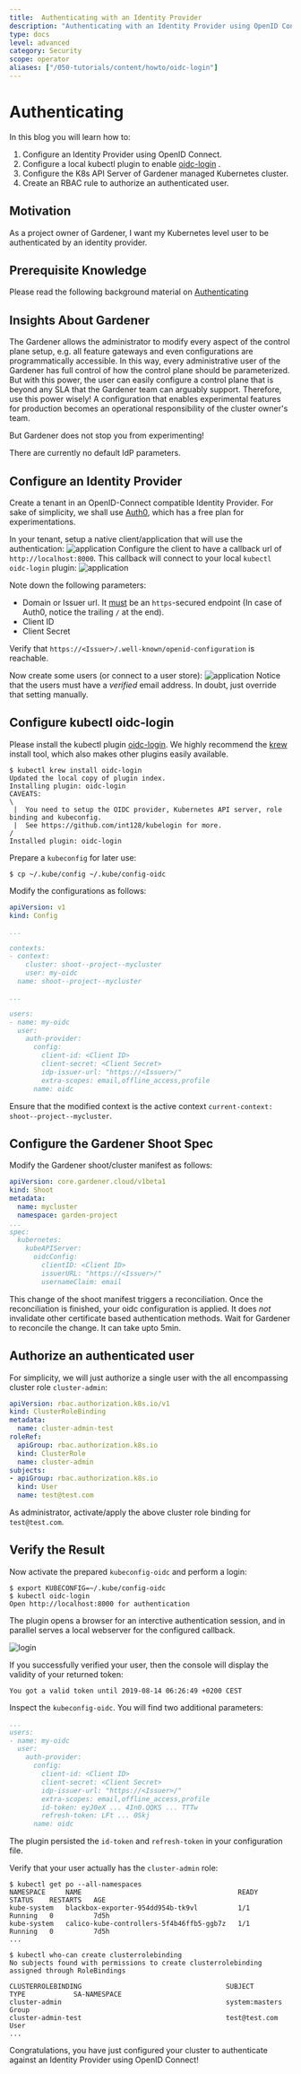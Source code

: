```yaml
---
title:  Authenticating with an Identity Provider
description: "Authenticating with an Identity Provider using OpenID Connect"
type: docs
level: advanced
category: Security
scope: operator
aliases: ["/050-tutorials/content/howto/oidc-login"]
---
```


# Authenticating

In this blog you will learn how to:

1. Configure an Identity Provider using OpenID Connect.
2. Configure a local kubectl plugin to enable [oidc-login](https://github.com/int128/kubelogin) .
3. Configure the K8s API Server of Gardener managed Kubernetes cluster.
4. Create an RBAC rule to authorize an authenticated user.

## Motivation

As a project owner of Gardener, I want my Kubernetes level user to be authenticated by an identity provider.


## Prerequisite Knowledge

Please read the following background material on [Authenticating](https://kubernetes.io/docs/reference/access-authn-authz/authentication/#openid-connect-tokens)


## Insights About Gardener

The Gardener allows the administrator to modify every aspect of the control plane setup, e.g. all feature gateways and even configurations are programmatically accessible. In this way, every administrative user of the Gardener has full control of how the control plane should be parameterized. But with this power, the user can easily configure a control plane that is beyond any SLA that the Gardener team can arguably support. Therefore, use this power wisely! A configuration that enables experimental features for production becomes an operational responsibility of the cluster owner's team.

But Gardener does not stop you from experimenting!

There are currently no default IdP parameters.

## Configure an Identity Provider

Create a tenant in an OpenID-Connect compatible Identity Provider. For sake of simplicity, we shall use [Auth0](https://auth0.com/), which has a free plan for experimentations.

In your tenant, setup a native client/application that will use the authentication:
![application](./application.png)
Configure the client to have a callback url of `http://localhost:8000`. This callback will connect to your local `kubectl oidc-login` plugin:
![application](./callback.png)

Note down the following parameters:

* Domain or Issuer url. It [must](https://openid.net/specs/openid-connect-core-1_0.html#Terminology) be an `https`-secured endpoint (In case of Auth0, notice the trailing `/` at the end).
* Client ID
* Client Secret

Verify that `https://<Issuer>/.well-known/openid-configuration` is reachable.

Now create some users (or connect to a user store):
![application](./user.png)
Notice that the users must have a *verified* email address. In doubt, just override that setting manually.

## Configure kubectl oidc-login

Please install the kubectl plugin [oidc-login](https://github.com/int128/kubelogin). We highly recommend the [krew](https://github.com/kubernetes-sigs/krew) install tool, which also makes other plugins easily available.
```
$ kubectl krew install oidc-login
Updated the local copy of plugin index.
Installing plugin: oidc-login
CAVEATS:
\
 |  You need to setup the OIDC provider, Kubernetes API server, role binding and kubeconfig.
 |  See https://github.com/int128/kubelogin for more.
/
Installed plugin: oidc-login
```

Prepare a `kubeconfig` for later use:
```
$ cp ~/.kube/config ~/.kube/config-oidc
``` 

Modify the configurations as follows:
```yaml
apiVersion: v1
kind: Config

...

contexts:
- context:
    cluster: shoot--project--mycluster
    user: my-oidc
  name: shoot--project--mycluster

...

users:
- name: my-oidc
  user:
    auth-provider:
      config:
        client-id: <Client ID>
        client-secret: <Client Secret>
        idp-issuer-url: "https://<Issuer>/"
        extra-scopes: email,offline_access,profile
      name: oidc
``` 
Ensure that the modified context is the active context `current-context: shoot--project--mycluster`.

## Configure the Gardener Shoot Spec

Modify the Gardener shoot/cluster manifest as follows:
```yaml
apiVersion: core.gardener.cloud/v1beta1
kind: Shoot
metadata:
  name: mycluster
  namespace: garden-project
...
spec:
  kubernetes:
    kubeAPIServer:
      oidcConfig:
        clientID: <Client ID>
        issuerURL: "https://<Issuer>/"
        usernameClaim: email
```
This change of the shoot manifest triggers a reconciliation. Once the reconciliation is finished, your oidc configuration is applied. It does *not* invalidate other certificate based authentication methods. Wait for Gardener to reconcile the change. It can take upto 5min.


## Authorize an authenticated user

For simplicity, we will just authorize a single user with the all encompassing cluster role `cluster-admin`:
```yaml
apiVersion: rbac.authorization.k8s.io/v1
kind: ClusterRoleBinding
metadata:
  name: cluster-admin-test
roleRef:
  apiGroup: rbac.authorization.k8s.io
  kind: ClusterRole
  name: cluster-admin
subjects:
- apiGroup: rbac.authorization.k8s.io
  kind: User
  name: test@test.com
```
As administrator, activate/apply the above cluster role binding for `test@test.com`.

## Verify the Result

Now activate the prepared `kubeconfig-oidc` and perform a login:
```
$ export KUBECONFIG=~/.kube/config-oidc
$ kubectl oidc-login
Open http://localhost:8000 for authentication
```
The plugin opens a browser for an interctive authentication session, and in parallel serves a local webserver for the configured callback.

![login](./login.png)

If you successfully verified your user, then the console will display the validity of your returned token:
```
You got a valid token until 2019-08-14 06:26:49 +0200 CEST
```

Inspect the `kubeconfig-oidc`. You will find two additional parameters:
```yaml
...
users:
- name: my-oidc
  user:
    auth-provider:
      config:
        client-id: <Client ID>
        client-secret: <Client Secret>
        idp-issuer-url: "https://<Issuer>/"
        extra-scopes: email,offline_access,profile
        id-token: eyJ0eX ... 4In0.QQKS ... TTTw
        refresh-token: LFt ... 0Skj
      name: oidc
```
The plugin persisted the `id-token` and `refresh-token` in your configuration file. 

Verify that your user actually has the `cluster-admin` role:
```
$ kubectl get po --all-namespaces
NAMESPACE     NAME                                       READY   STATUS    RESTARTS   AGE
kube-system   blackbox-exporter-954dd954b-tk9vl          1/1     Running   0          7d5h
kube-system   calico-kube-controllers-5f4b46ffb5-ggb7z   1/1     Running   0          7d5h
...

$ kubectl who-can create clusterrolebinding
No subjects found with permissions to create clusterrolebinding assigned through RoleBindings

CLUSTERROLEBINDING                                    SUBJECT                             TYPE            SA-NAMESPACE
cluster-admin                                         system:masters                      Group
cluster-admin-test                                    test@test.com                       User
...
```

Congratulations, you have just configured your cluster to authenticate against an Identity Provider using OpenID Connect!
